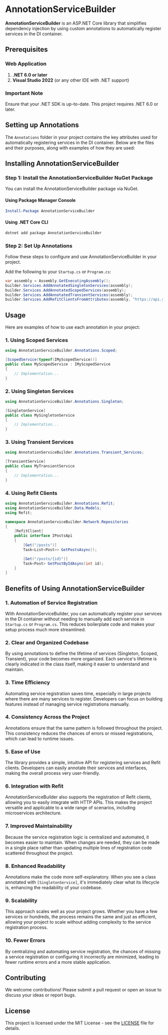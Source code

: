 
# AnnotationServiceBuilder

**AnnotationServiceBuilder** is an ASP.NET Core library that simplifies dependency injection by using custom annotations to automatically register services in the DI container.

## Prerequisites

### Web Application

1. **.NET 6.0 or later**
2. **Visual Studio 2022** (or any other IDE with .NET support)

### Important Note

Ensure that your .NET SDK is up-to-date. This project requires .NET 6.0 or later.

## Setting up Annotations

The `Annotations` folder in your project contains the key attributes used for automatically registering services in the DI container. Below are the files and their purposes, along with examples of how they are used:

## Installing AnnotationServiceBuilder

### Step 1: Install the AnnotationServiceBuilder NuGet Package

You can install the AnnotationServiceBuilder package via NuGet.

#### Using Package Manager Console

```powershell
Install-Package AnnotationServiceBuilder
```

#### Using .NET Core CLI

```bash
dotnet add package AnnotationServiceBuilder
```

### Step 2: Set Up Annotations

Follow these steps to configure and use AnnotationServiceBuilder in your project.

Add the following to your `Startup.cs` or `Program.cs`:

```csharp
var assembly = Assembly.GetExecutingAssembly();
builder.Services.AddAnnotatedSingletonServices(assembly);
builder.Services.AddAnnotatedScopedServices(assembly);
builder.Services.AddAnnotatedTransientServices(assembly);
builder.Services.AddRefitClientsFromAttributes(assembly, "https://api.yourservice.com"); // Replace with your API base URL
```

## Usage

Here are examples of how to use each annotation in your project:

### **1. Using Scoped Services**

```csharp
using AnnotationServiceBuilder.Annotations.Scoped;

[ScopedService(typeof(IMyScopedService))]
public class MyScopedService : IMyScopedService
{
    // Implementation...
}
```

### **2. Using Singleton Services**

```csharp
using AnnotationServiceBuilder.Annotations.Singleton;

[SingletonService]
public class MySingletonService
{
    // Implementation...
}
```

### **3. Using Transient Services**

```csharp
using AnnotationServiceBuilder.Annotations.Transient_Services;

[TransientService]
public class MyTransientService
{
    // Implementation...
}
```

### **4. Using Refit Clients**

```csharp
using AnnotationServiceBuilder.Annotations.Refit;
using AnnotationServiceBuilder.Data.Models;
using Refit;

namespace AnnotationServiceBuilder.Network.Repositories
{
    [RefitClient]
    public interface IPostsApi
    {
        [Get("/posts")]
        Task<List<Post>> GetPostsAsync();

        [Get("/posts/{id}")]
        Task<Post> GetPostByIdAsync(int id);
    }
}
```

## Benefits of Using AnnotationServiceBuilder

### 1. **Automation of Service Registration**

With AnnotationServiceBuilder, you can automatically register your services in the DI container without needing to manually add each service in `Startup.cs` or `Program.cs`. This reduces boilerplate code and makes your setup process much more streamlined.

### 2. **Clear and Organized Codebase**

By using annotations to define the lifetime of services (Singleton, Scoped, Transient), your code becomes more organized. Each service's lifetime is clearly indicated in the class itself, making it easier to understand and maintain.

### 3. **Time Efficiency**

Automating service registration saves time, especially in large projects where there are many services to register. Developers can focus on building features instead of managing service registrations manually.

### 4. **Consistency Across the Project**

Annotations ensure that the same pattern is followed throughout the project. This consistency reduces the chances of errors or missed registrations, which can lead to runtime issues.

### 5. **Ease of Use**

The library provides a simple, intuitive API for registering services and Refit clients. Developers can easily annotate their services and interfaces, making the overall process very user-friendly.

### 6. **Integration with Refit**

AnnotationServiceBuilder also supports the registration of Refit clients, allowing you to easily integrate with HTTP APIs. This makes the project versatile and applicable to a wide range of scenarios, including microservices architecture.

### 7. **Improved Maintainability**

Because the service registration logic is centralized and automated, it becomes easier to maintain. When changes are needed, they can be made in a single place rather than updating multiple lines of registration code scattered throughout the project.

### 8. **Enhanced Readability**

Annotations make the code more self-explanatory. When you see a class annotated with `[SingletonService]`, it's immediately clear what its lifecycle is, enhancing the readability of your codebase.

### 9. **Scalability**

This approach scales well as your project grows. Whether you have a few services or hundreds, the process remains the same and just as efficient, allowing your project to scale without adding complexity to the service registration process.

### 10. **Fewer Errors**

By centralizing and automating service registration, the chances of missing a service registration or configuring it incorrectly are minimized, leading to fewer runtime errors and a more stable application.

## Contributing

We welcome contributions! Please submit a pull request or open an issue to discuss your ideas or report bugs.

## License

This project is licensed under the MIT License - see the [LICENSE](LICENSE) file for details.
